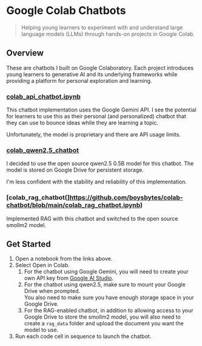 # Google Colab Chatbots

> Helping young learners to experiment with and understand large language models (LLMs) through hands-on projects in Google Colab.

## Overview
These are chatbots I built on Google Colaboratory. Each project introduces young learners to generative AI and its underlying frameworks while providing a platform for personal exploration and learning.

### [colab_api_chatbot.ipynb](https://github.com/boysbytes/colab-chatbot/blob/main/colab_api_chatbot.ipynb)
This chatbot implementation uses the Google Gemini API. I see the potential for learners to use this as their personal (and personalized) chatbot that they can use to bounce ideas while they are learning a topic.

Unfortunately, the model is proprietary and there are API usage limits.

### [colab_qwen2.5_chatbot](https://github.com/boysbytes/colab-chatbot/blob/main/colab_qwen2_5_chatbot.ipynb)
I decided to use the open source qwen2.5 0.5B model for this chatbot. The model is stored on Google Drive for persistent storage.

I'm less confident with the stability and reliability of this implementation.

### [colab_rag_chatbot(]https://github.com/boysbytes/colab-chatbot/blob/main/colab_rag_chatbot.ipynb)
Implemented RAG with this chatbot and switched to the open source smollm2 model. 

## Get Started
1. Open a notebook from the links above.
2. Select Open in Colab.
    1. For the chatbot using Google Gemini, you will need to create your own API key from [Google AI Studio](https://aistudio.google.com/app/apikey).
    2. For the chatbot using qwen2.5, make sure to mount your Google Drive when prompted. \
    You also need to make sure you have enough storage space in your Google Drive.
    3. For the RAG-enabled chatbot, in addition to allowing access to your Google Drive to store the smollm2 model, you will also need to create a `rag_data` folder and upload the document you want the model to use.
3. Run each code cell in sequence to launch the chatbot.

